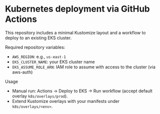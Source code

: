 # Kubernetes deployment via GitHub Actions

This repository includes a minimal Kustomize layout and a workflow to deploy to an existing EKS cluster.

Required repository variables:
- `AWS_REGION`: e.g., `us-east-1`
- `EKS_CLUSTER_NAME`: your EKS cluster name
- `EKS_ASSUME_ROLE_ARN`: IAM role to assume with access to the cluster (via aws-auth)

Usage
- Manual run: Actions -> Deploy to EKS -> Run workflow (accept default overlay `k8s/overlays/prod`).
- Extend Kustomize overlays with your manifests under `k8s/overlays/<env>`.